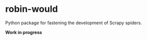 # robin-would
Python package for fastening the development of Scrapy spiders.

**Work in progress**
